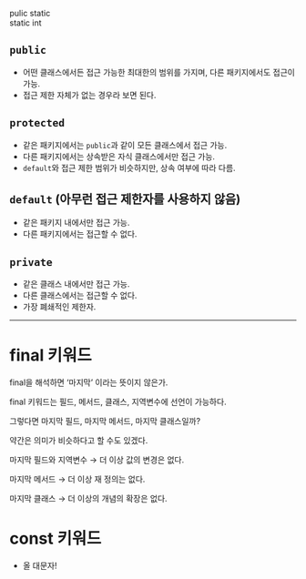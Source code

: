 
pulic static  
static int   

## `public`

- 어떤 클래스에서든 접근 가능한 최대한의 범위를 가지며, 다른 패키지에서도 접근이 가능.
- 접근 제한 자체가 없는 경우라 보면 된다.

## `protected`

- 같은 패키지에서는 `public`과 같이 모든 클래스에서 접근 가능.
- 다른 패키지에서는 상속받은 자식 클래스에서만 접근 가능.
- `default`와 접근 제한 범위가 비슷하지만, 상속 여부에 따라 다름.

## `default` (아무런 접근 제한자를 사용하지 않음)

- 같은 패키지 내에서만 접근 가능.
- 다른 패키지에서는 접근할 수 없다.

## `private`

- 같은 클래스 내에서만 접근 가능.
- 다른 클래스에서는 접근할 수 없다.
- 가장 폐쇄적인 제한자.

---

# final 키워드

final을 해석하면 ‘마지막’ 이라는 뜻이지 않은가.

final 키워드는 필드, 메서드, 클래스, 지역변수에 선언이 가능하다.

그렇다면 마지막 필드, 마지막 메서드, 마지막 클래스일까?

약간은 의미가 비슷하다고 할 수도 있겠다.

마지막 필드와 지역변수 → 더 이상 값의 변경은 없다.

마지막 메서드 → 더 이상 재 정의는 없다.

마지막 클래스 → 더 이상의 개념의 확장은 없다.

# const 키워드
- 올 대문자!
